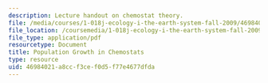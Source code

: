 ```yaml
---
description: Lecture handout on chemostat theory.
file: /media/courses/1-018j-ecology-i-the-earth-system-fall-2009/46984021a8ccf3cef0d5f77e4677dfda_MIT1_018JF09_Lec14_chemo.pdf
file_location: /coursemedia/1-018j-ecology-i-the-earth-system-fall-2009/46984021a8ccf3cef0d5f77e4677dfda_MIT1_018JF09_Lec14_chemo.pdf
file_type: application/pdf
resourcetype: Document
title: Population Growth in Chemostats
type: resource
uid: 46984021-a8cc-f3ce-f0d5-f77e4677dfda
---
```

